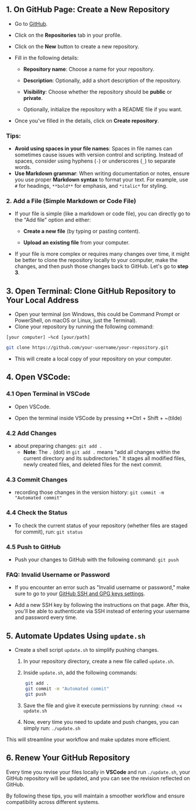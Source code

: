 ## 1. On GitHub Page: Create a New Repository
- Go to [GitHub](https://github.com).
    
- Click on the **Repositories** tab in your profile.
    
- Click on the **New** button to create a new repository.
    
- Fill in the following details:
    
    - **Repository name**: Choose a name for your repository.
        
    - **Description**: Optionally, add a short description of the repository.
        
    - **Visibility**: Choose whether the repository should be **public** or **private**.
        
    - Optionally, initialize the repository with a README file if you want.
        
- Once you've filled in the details, click on **Create repository**.

### Tips:
- **Avoid using spaces in your file names**: Spaces in file names can sometimes cause issues with version control and scripting. Instead of spaces, consider using hyphens (`-`) or underscores (`_`) to separate words.
- **Use Markdown grammar**: When writing documentation or notes, ensure you use proper **Markdown syntax** to format your text. For example, use `#` for headings, `**bold**` for emphasis, and `*italic*` for styling.
  
### 2. **Add a File (Simple Markdown or Code File)**

- If your file is simple (like a markdown or code file), you can directly go to the "Add file" option and either:
    
    - **Create a new file** (by typing or pasting content).
        
    - **Upload an existing file** from your computer.
- If your file is more complex or requires many changes over time, it might be better to clone the repository locally to your computer, make the changes, and then push those changes back to GitHub. Let's go to **step 3**.
## 3. Open **Terminal**: Clone GitHub Repository to Your Local Address
- Open your terminal (on Windows, this could be Command Prompt or PowerShell, on macOS or Linux, just the Terminal).
- Clone your repository by running the following command:
```
[your computer] ~%cd [your/path]
```

```bash
git clone https://github.com/your-username/your-repository.git
```

- This will create a local copy of your repository on your computer.
## 4. Open **VSCode**:

### 4.1 Open Terminal in VSCode

- Open VSCode.
    
- Open the terminal inside VSCode by pressing **Ctrl + Shift + ~(tilde)
    
### 4.2 Add Changes

- about preparing changes:
    `git add . `
	- **Note**: The `.` (dot) in `git add .` means "add all changes within the current directory and its subdirectories." It stages all modified files, newly created files, and deleted files for the next commit.
### 4.3 Commit Changes
- recording those changes in the version history:
	```git commit -m "Automated commit" ```
	
### 4.4 Check the Status

- To check the current status of your repository (whether files are staged for commit), run:
    `git status`

### 4.5 Push to GitHub

- Push your changes to GitHub with the following command:
    `git push`

### FAQ: Invalid Username or Password

- If you encounter an error such as "Invalid username or password," make sure to go to your [GitHub SSH and GPG keys settings](https://github.com/settings/keys).
    
- Add a new SSH key by following the instructions on that page. After this, you'll be able to authenticate via SSH instead of entering your username and password every time.
    

## 5. Automate Updates Using `update.sh`

- Create a shell script `update.sh` to simplify pushing changes.
    
    1. In your repository directory, create a new file called `update.sh`.
        
    2. Inside `update.sh`, add the following commands:
	```bash
        git add .
        git commit -m "Automated commit" 
        git push
    ```
        
     3. Save the file and give it execute permissions by running:
        `chmod +x update.sh`
        
    4. Now, every time you need to update and push changes, you can simply run:
        `./update.sh`
        

This will streamline your workflow and make updates more efficient.

## 6. Renew Your GitHub Repository

Every time you revise your files locally in **VSCode** and run `./update.sh`, your GitHub repository will be updated, and you can see the revision reflected on GitHub.


By following these tips, you will maintain a smoother workflow and ensure compatibility across different systems.


